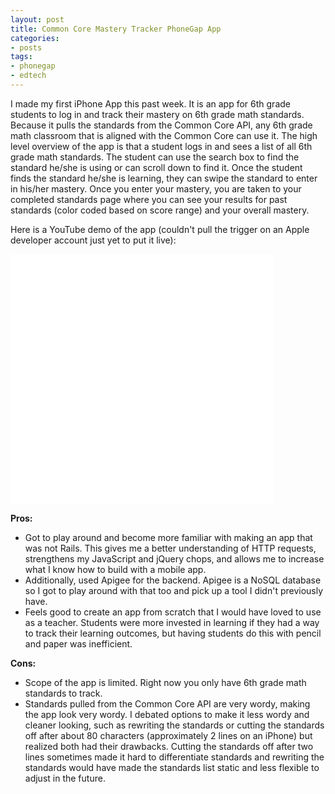 ```yaml
---
layout: post
title: Common Core Mastery Tracker PhoneGap App
categories:
- posts
tags:
- phonegap
- edtech
---
```


I made my first iPhone App this past week. It is an app for 6th grade students to log in and track their mastery on 6th grade math standards. Because it pulls the standards from the Common Core API, any 6th grade math classroom that is aligned with the Common Core can use it. The high level overview of the app is that a student logs in and sees a list of all 6th grade math standards. The student can use the search box to find the standard he/she is using or can scroll down to find it. Once the student finds the standard he/she is learning, they can swipe the standard to enter in his/her mastery. Once you enter your mastery, you are taken to your completed standards page where you can see your results for past standards (color coded based on score range) and your overall mastery.

Here is a YouTube demo of the app (couldn't pull the trigger on an Apple developer account just yet to put it live):

<iframe frameborder="0" height="400" src="//www.youtube.com/embed/YZ_lPPVq5Jc" width="420"></iframe>

**Pros:**

- Got to play around and become more familiar with making an app that was not Rails. This gives me a better understanding of HTTP requests, strengthens my JavaScript and jQuery chops, and allows me to increase what I know how to build with a mobile app.
- Additionally, used Apigee for the backend. Apigee is a NoSQL database so I got to play around with that too and pick up a tool I didn't previously have.
- Feels good to create an app from scratch that I would have loved to use as a teacher. Students were more invested in learning if they had a way to track their learning outcomes, but having students do this with pencil and paper was inefficient.

**Cons:**

- Scope of the app is limited. Right now you only have 6th grade math standards to track.
- Standards pulled from the Common Core API are very wordy, making the app look very wordy. I debated options to make it less wordy and cleaner looking, such as rewriting the standards or cutting the standards off after about 80 characters (approximately 2 lines on an iPhone) but realized both had their drawbacks. Cutting the standards off after two lines sometimes made it hard to differentiate standards and rewriting the standards would have made the standards list static and less flexible to adjust in the future.
